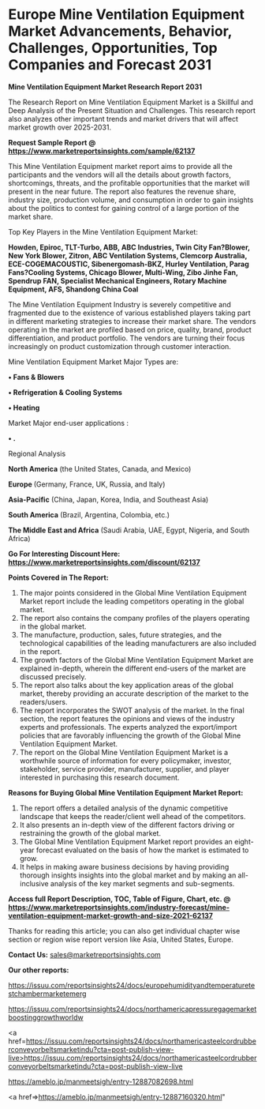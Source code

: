 # Europe Mine Ventilation Equipment Market Advancements, Behavior, Challenges, Opportunities, Top Companies and Forecast 2031

<strong>Mine Ventilation Equipment Market Research Report 2031</strong>

The Research Report on Mine Ventilation Equipment Market is a Skillful and Deep Analysis of the Present Situation and Challenges. This research report also analyzes other important trends and market drivers that will affect market growth over 2025-2031.

<strong>Request Sample Report @ <a href=https://www.marketreportsinsights.com/sample/62137>https://www.marketreportsinsights.com/sample/62137</a></strong>

This Mine Ventilation Equipment market report aims to provide all the participants and the vendors will all the details about growth factors, shortcomings, threats, and the profitable opportunities that the market will present in the near future. The report also features the revenue share, industry size, production volume, and consumption in order to gain insights about the politics to contest for gaining control of a large portion of the market share.

Top Key Players in the Mine Ventilation Equipment Market:

<strong>Howden, Epiroc, TLT-Turbo, ABB, ABC Industries, Twin City Fan?Blower, New York Blower, Zitron, ABC Ventilation Systems, Clemcorp Australia, ECE-COGEMACOUSTIC, Sibenergomash-BKZ, Hurley Ventilation, Parag Fans?Cooling Systems, Chicago Blower, Multi-Wing, Zibo Jinhe Fan, Spendrup FAN, Specialist Mechanical Engineers, Rotary Machine Equipment, AFS, Shandong China Coal</strong>

The Mine Ventilation Equipment Industry is severely competitive and fragmented due to the existence of various established players taking part in different marketing strategies to increase their market share. The vendors operating in the market are profiled based on price, quality, brand, product differentiation, and product portfolio. The vendors are turning their focus increasingly on product customization through customer interaction.

Mine Ventilation Equipment Market Major Types are:

<strong>• Fans & Blowers

• Refrigeration & Cooling Systems

• Heating</strong>

Market Major end-user applications :

<strong>• .</strong>

Regional Analysis

</u><strong><b>North America</b></strong> (the United States, Canada, and Mexico)

<strong><b>Europe </b></strong>(Germany, France, UK, Russia, and Italy)

<strong><b>Asia-Pacific</b></strong> (China, Japan, Korea, India, and Southeast Asia)

<strong><b>South America</b></strong> (Brazil, Argentina, Colombia, etc.)

<strong><b>The Middle East and Africa</b></strong> (Saudi Arabia, UAE, Egypt, Nigeria, and South Africa)

<strong>Go For Interesting Discount Here: <a href=https://www.marketreportsinsights.com/discount/62137>https://www.marketreportsinsights.com/discount/62137</a></strong>

<strong>Points Covered in The Report:</strong>
<ol>
  <li>The major points considered in the Global Mine Ventilation Equipment Market report include the leading competitors operating in the global market.</li>
  <li>The report also contains the company profiles of the players operating in the global market.</li>
  <li>The manufacture, production, sales, future strategies, and the technological capabilities of the leading manufacturers are also included in the report.</li>
  <li>The growth factors of the Global Mine Ventilation Equipment Market are explained in-depth, wherein the different end-users of the market are discussed precisely.</li>
  <li>The report also talks about the key application areas of the global market, thereby providing an accurate description of the market to the readers/users.</li>
  <li>The report incorporates the SWOT analysis of the market. In the final section, the report features the opinions and views of the industry experts and professionals. The experts analyzed the export/import policies that are favorably influencing the growth of the Global Mine Ventilation Equipment Market.</li>
  <li>The report on the Global Mine Ventilation Equipment Market is a worthwhile source of information for every policymaker, investor, stakeholder, service provider, manufacturer, supplier, and player interested in purchasing this research document.</li>
</ol>
<strong>Reasons for Buying Global Mine Ventilation Equipment Market Report:</strong>

<ol>
  <li>The report offers a detailed analysis of the dynamic competitive landscape that keeps the reader/client well ahead of the competitors.</li>
  <li>It also presents an in-depth view of the different factors driving or restraining the growth of the global market.</li>
  <li>The Global Mine Ventilation Equipment Market report provides an eight-year forecast evaluated on the basis of how the market is estimated to grow.</li>
  <li>It helps in making aware business decisions by having providing thorough insights insights into the global market and by making an all-inclusive analysis of the key market segments and sub-segments.</li>
</ol>
<strong>Access full Report Description, TOC, Table of Figure, Chart, etc. @ <a href=https://www.marketreportsinsights.com/industry-forecast/mine-ventilation-equipment-market-growth-and-size-2021-62137>https://www.marketreportsinsights.com/industry-forecast/mine-ventilation-equipment-market-growth-and-size-2021-62137</a></strong>


Thanks for reading this article; you can also get individual chapter wise section or region wise report version like Asia, United States, Europe.

<strong>Contact Us:</strong>
sales@marketreportsinsights.com

<strong>Our other reports:</strong>

<a href=https://issuu.com/reportsinsights24/docs/europehumidityandtemperaturetestchambermarketemerg>https://issuu.com/reportsinsights24/docs/europehumidityandtemperaturetestchambermarketemerg</a>

<a href=https://issuu.com/reportsinsights24/docs/northamericapressuregagemarketboostinggrowthworldw>https://issuu.com/reportsinsights24/docs/northamericapressuregagemarketboostinggrowthworldw</a>

<a href=https://issuu.com/reportsinsights24/docs/northamericasteelcordrubberconveyorbeltsmarketindu?cta=post-publish-view-live>https://issuu.com/reportsinsights24/docs/northamericasteelcordrubberconveyorbeltsmarketindu?cta=post-publish-view-live</a>

<a href=https://ameblo.jp/manmeetsigh/entry-12887082698.html>https://ameblo.jp/manmeetsigh/entry-12887082698.html</a>

<a href=>https://ameblo.jp/manmeetsigh/entry-12887160320.html</a>"
